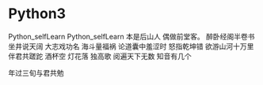 # Python3
Python_selfLearn
Python_selfLearn 本是后山人 偶做前堂客。 醉卧经阁半卷书 坐井说天阔 大志戏功名 海斗量福祸 论道囊中羞涩时 怒指乾坤错 欲游山河十万里 伴君共蹉跎 酒杯空 灯花落 独高歌 阅遍天下无数 知音有几个

年过三旬与君共勉
